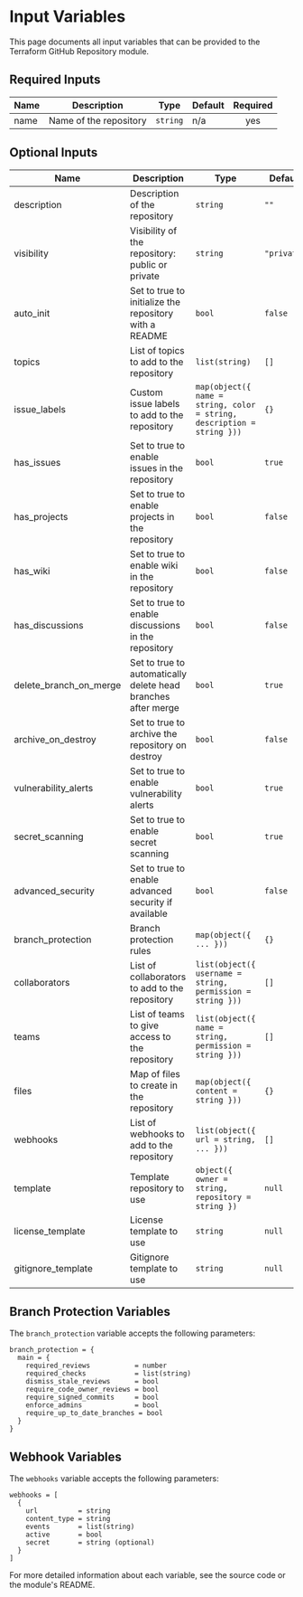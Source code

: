 # Input Variables

This page documents all input variables that can be provided to the Terraform GitHub Repository module.

## Required Inputs

| Name | Description | Type | Default | Required |
|------|-------------|------|---------|:--------:|
| name | Name of the repository | `string` | n/a | yes |

## Optional Inputs

| Name | Description | Type | Default | Required |
|------|-------------|------|---------|:--------:|
| description | Description of the repository | `string` | `""` | no |
| visibility | Visibility of the repository: public or private | `string` | `"private"` | no |
| auto_init | Set to true to initialize the repository with a README | `bool` | `false` | no |
| topics | List of topics to add to the repository | `list(string)` | `[]` | no |
| issue_labels | Custom issue labels to add to the repository | `map(object({ name = string, color = string, description = string }))` | `{}` | no |
| has_issues | Set to true to enable issues in the repository | `bool` | `true` | no |
| has_projects | Set to true to enable projects in the repository | `bool` | `false` | no |
| has_wiki | Set to true to enable wiki in the repository | `bool` | `false` | no |
| has_discussions | Set to true to enable discussions in the repository | `bool` | `false` | no |
| delete_branch_on_merge | Set to true to automatically delete head branches after merge | `bool` | `true` | no |
| archive_on_destroy | Set to true to archive the repository on destroy | `bool` | `false` | no |
| vulnerability_alerts | Set to true to enable vulnerability alerts | `bool` | `true` | no |
| secret_scanning | Set to true to enable secret scanning | `bool` | `true` | no |
| advanced_security | Set to true to enable advanced security if available | `bool` | `false` | no |
| branch_protection | Branch protection rules | `map(object({ ... }))` | `{}` | no |
| collaborators | List of collaborators to add to the repository | `list(object({ username = string, permission = string }))` | `[]` | no |
| teams | List of teams to give access to the repository | `list(object({ name = string, permission = string }))` | `[]` | no |
| files | Map of files to create in the repository | `map(object({ content = string }))` | `{}` | no |
| webhooks | List of webhooks to add to the repository | `list(object({ url = string, ... }))` | `[]` | no |
| template | Template repository to use | `object({ owner = string, repository = string })` | `null` | no |
| license_template | License template to use | `string` | `null` | no |
| gitignore_template | Gitignore template to use | `string` | `null` | no |

## Branch Protection Variables

The `branch_protection` variable accepts the following parameters:

```hcl
branch_protection = {
  main = {
    required_reviews           = number
    required_checks            = list(string)
    dismiss_stale_reviews      = bool
    require_code_owner_reviews = bool
    require_signed_commits     = bool
    enforce_admins             = bool
    require_up_to_date_branches = bool
  }
}
```

## Webhook Variables

The `webhooks` variable accepts the following parameters:

```hcl
webhooks = [
  {
    url          = string
    content_type = string
    events       = list(string)
    active       = bool
    secret       = string (optional)
  }
]
```

For more detailed information about each variable, see the source code or the module's README.
